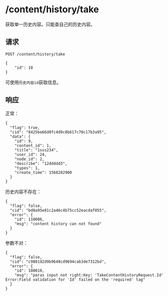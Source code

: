 # /content/history/take

获取单一历史内容。只能查自己的历史内容。

## 请求

```
POST /content/history/take

{
	"id": 10
}
```

可使用`历史内容id`获取信息。

## 响应

正常：

```
{
  "flag": true,
  "cid": "8425be66d0fc4d9c8b617c70c17b3a95",
  "data": {
    "id": 9,
    "content_id": 1,
    "title": "1sss234",
    "user_id": 24,
    "node_id": 2,
    "describe": "12ddddd3",
    "types": 1,
    "create_time": 1568282900
  }
}
```

历史内容不存在：

```
{
  "flag": false,
  "cid": "bd8a95e81c2a46c4b75cc52eacdaf055",
  "error": {
    "id": 110006,
    "msg": "content history can not found"
  }
}
```

参数不对：

```
{
  "flag": false,
  "cid": "c988192d9b9648cd9694cab3de7312bd",
  "error": {
    "id": 100010,
    "msg": "paras input not right:Key: 'TakeContentHistoryRequest.Id' Error:Field validation for 'Id' failed on the 'required' tag"
  }
}
```